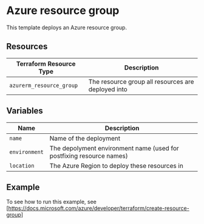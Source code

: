 # Azure resource group

This template deploys an Azure resource group.

## Resources

| Terraform Resource Type | Description |
| - | - |
| `azurerm_resource_group` | The resource group all resources are deployed into |

## Variables

| Name | Description |
|-|-|
| `name` | Name of the deployment |
| `environment` | The depolyment environment name (used for postfixing resource names) |
| `location` | The Azure Region to deploy these resources in |

## Example

To see how to run this example, see [https://docs.microsoft.com/azure/developer/terraform/create-resource-group]